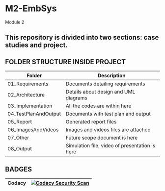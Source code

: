 # M2-EmbSys
Module 2

## This repository is divided into two sections: case studies and project.

## FOLDER STRUCTURE INSIDE PROJECT

| Folder | Description |
| ------ |------------ |
| 01_Requirements | Documents detailing requirements |
| 02_Architecture | Details about design and UML diagrams |
| 03_Implementation | All the codes are within here |
| 04_TestPlanAndOutput |Documents with test plan and output |
| 05_Report | Generated report files |
| 06_ImagesAndVideos | Images and videos files are attached |
| 07_Other | Future scope document is here |
| 08_Output | Simulation file, video of presentation is here |

## BADGES
| Codacy | [![Codacy Security Scan](https://github.com/Ankarvaishnavi/M2-EmbSys/actions/workflows/codacy.yml/badge.svg)](https://github.com/Ankarvaishnavi/M2-EmbSys/actions/workflows/codacy.yml) |
| ------ | ------ |


